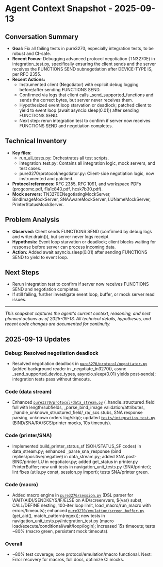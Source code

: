 # Agent Context Snapshot - 2025-09-13

## Conversation Summary
- **Goal:** Fix all failing tests in pure3270, especially integration tests, to be robust and CI-safe.
- **Recent Focus:** Debugging advanced protocol negotiation (TN3270E) in integration_test.py, specifically ensuring the client sends and the server receives the FUNCTIONS SEND subnegotiation after DEVICE-TYPE IS, per RFC 2355.
- **Recent Actions:**
  - Instrumented client (Negotiator) with explicit debug logging before/after sending FUNCTIONS SEND.
  - Confirmed via logs that client calls _send_supported_functions and sends the correct bytes, but server never receives them.
  - Hypothesized event loop starvation or deadlock; patched client to yield to event loop (await asyncio.sleep(0.01)) after sending FUNCTIONS SEND.
  - Next step: rerun integration test to confirm if server now receives FUNCTIONS SEND and negotiation completes.

## Technical Inventory
- **Key files:**
  - run_all_tests.py: Orchestrates all test scripts.
  - integration_test.py: Contains all integration logic, mock servers, and test cases.
  - pure3270/protocol/negotiator.py: Client-side negotiation logic, now instrumented and patched.
- **Protocol references:** RFC 2355, RFC 1091, and workspace PDFs (progcomc.pdf, f1a1c840.pdf, hcsk7b30.pdf).
- **Mock servers:** TN3270ENegotiatingMockServer, BindImageMockServer, SNAAwareMockServer, LUNameMockServer, PrinterStatusMockServer.

## Problem Analysis
- **Observed:** Client sends FUNCTIONS SEND (confirmed by debug logs and writer.drain()), but server never logs receipt.
- **Hypothesis:** Event loop starvation or deadlock; client blocks waiting for response before server can process incoming data.
- **Action:** Added await asyncio.sleep(0.01) after sending FUNCTIONS SEND to yield to event loop.

## Next Steps
- Rerun integration test to confirm if server now receives FUNCTIONS SEND and negotiation completes.
- If still failing, further investigate event loop, buffer, or mock server read issues.

---

*This snapshot captures the agent's current context, reasoning, and next planned actions as of 2025-09-13. All technical details, hypotheses, and recent code changes are documented for continuity.*

## 2025-09-13 Updates

### Debug: Resolved negotiation deadlock
- Resolved negotiation deadlock in [`pure3270/protocol/negotiator.py`](pure3270/protocol/negotiator.py) (added background reader in _negotiate_tn3270(), async _send_supported_device_types, asyncio.sleep(0.01) yields post-sends); integration tests pass without timeouts.

### Code (data stream)
- Enhanced [`pure3270/protocol/data_stream.py`](pure3270/protocol/data_stream.py) (_handle_structured_field full with length/subfields, _parse_bind_image validation/attributes, _handle_unknown_structured_field/_ra/_scs stubs, SNA response parsing, unknown orders log/skip); updated [`tests/integration_test.py`](tests/integration_test.py) (BIND/SNA/RA/SCS/printer mocks, 10s timeouts).

### Code (printer/SNA)
- Implemented build_printer_status_sf (SOH/STATUS_SF codes) in data_stream.py; enhanced _parse_sna_response (bind replies/positive/negative) in data_stream.py; added SNA post-BIND/printer LU in negotiator.py; added get_status in printer.py PrinterBuffer; new unit tests in navigation_unit_tests.py (SNA/printer); lint fixes (utils.py const, session.py import); tests SNA/printer green.

### Code (macro)
- Added macro engine in [`pure3270/session.py`](pure3270/session.py) (DSL parser for WAIT(AID)/SENDKEYS/IF/ELSE on AID/screen/vars, ${var} subst, CALL/DEFINE nesting, 100-iter loop limit, load_macro/run_macro with errors/timeouts); enhanced [`pure3270/emulation/screen_buffer.py`](pure3270/emulation/screen_buffer.py) (get_aid(), match_pattern(regex)); new tests in navigation_unit_tests.py/integration_test.py (macro load/execute/conditional/wait/loop/login); increased 15s timeouts; tests ~80% (macro green, persistent mock timeouts).

### Overall
- ~80% test coverage; core protocol/emulation/macro functional. Next: Error recovery for macros, full docs, optimize CI mocks.
